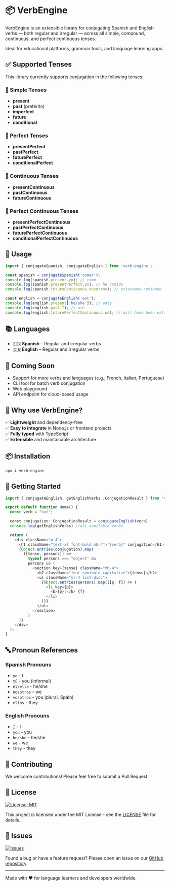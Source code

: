 # 📦 VerbEngine

VerbEngine is an extensible library for conjugating Spanish and English verbs — both regular and irregular — across all simple, compound, continuous, and perfect continuous tenses.

Ideal for educational platforms, grammar tools, and language learning apps.

## ✅ Supported Tenses

This library currently supports conjugation in the following tenses:

### 🔹 Simple Tenses

- **present**
- **past** (pretérito)
- **imperfect**
- **future**
- **conditional**

### 🔹 Perfect Tenses

- **presentPerfect**
- **pastPerfect**
- **futurePerfect**
- **conditionalPerfect**

### 🔹 Continuous Tenses

- **presentContinuous**
- **pastContinuous**
- **futureContinuous**

### 🔹 Perfect Continuous Tenses

- **presentPerfectContinuous**
- **pastPerfectContinuous**
- **futurePerfectContinuous**
- **conditionalPerfectContinuous**

## 📌 Usage

```typescript
import { conjugateSpanish, conjugateEnglish } from 'verb-engine';

const spanish = conjugateSpanish('comer');
console.log(spanish.present.yo); // como
console.log(spanish.presentPerfect.yo); // he comido
console.log(spanish.futureContinuous.nosotros); // estaremos comiendo

const english = conjugateEnglish('eat');
console.log(english.present['he/she']); // eats
console.log(english.past.I); // ate
console.log(english.futurePerfectContinuous.we); // will have been eating
```

## 📚 Languages

- 🇪🇸 **Spanish** – Regular and irregular verbs
- 🇬🇧 **English** – Regular and irregular verbs

## 🔧 Coming Soon

- Support for more verbs and languages (e.g., French, Italian, Portuguese)
- CLI tool for batch verb conjugation
- Web playground
- API endpoint for cloud-based usage

## 🧠 Why use VerbEngine?

✅ **Lightweight** and dependency-free  
✅ **Easy to integrate** in Node.js or frontend projects  
✅ **Fully typed** with TypeScript  
✅ **Extensible** and maintainable architecture

## 📦 Installation

```bash
npm i verb-engine
```

## 🚀 Getting Started

```typescript
import { conjugateEnglish, getEnglishVerbs ,ConjugationResult } from "verb-engine";

export default function Home() {
  const verb = "eat";

  const conjugation: ConjugationResult = conjugateEnglish(verb);
  console.log(getEnglishVerbs) //all available verbs

  return (
    <div className="p-4">
      <h1 className="text-xl font-bold mb-4">"{verb}" conjugation</h1>
      {Object.entries(conjugation).map(
        ([tense, persons]) =>
          typeof persons === "object" &&
          persons && (
            <section key={tense} className="mb-4">
              <h2 className="font-semibold capitalize">{tense}</h2>
              <ul className="ml-4 list-disc">
                {Object.entries(persons).map(([p, f]) => (
                  <li key={p}>
                    <b>{p}:</b> {f}
                  </li>
                ))}
              </ul>
            </section>
          )
      )}
    </div>
  );
}
```

## 🔤 Pronoun References

### Spanish Pronouns

- `yo` - I
- `tú` - you (informal)
- `él/ella` - he/she
- `nosotros` - we
- `vosotros` - you (plural, Spain)
- `ellos` - they

### English Pronouns

- `I` - I
- `you` - you
- `he/she` - he/she
- `we` - we
- `they` - they

## 🤝 Contributing

We welcome contributions! Please feel free to submit a Pull Request.

## 📄 License

[![License: MIT](https://img.shields.io/badge/License-MIT-yellow.svg)](LICENSE)

This project is licensed under the MIT License - see the [LICENSE](LICENSE) file for details.

## 🐛 Issues

[![Issues](https://img.shields.io/github/issues/KevinDaniel18/verb-engine?label=Open%20Issues&logo=github&style=flat-square)](https://github.com/KevinDaniel18/verb-engine/issues)

Found a bug or have a feature request? Please open an issue on our [GitHub repository](https://github.com/KevinDaniel18/verb-engine/issues).

---

Made with ❤️ for language learners and developers worldwide.
